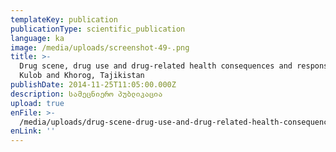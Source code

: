 ```yaml
---
templateKey: publication
publicationType: scientific_publication
language: ka
image: /media/uploads/screenshot-49-.png
title: >-
  Drug scene, drug use and drug-related health consequences and responses in
  Kulob and Khorog, Tajikistan
publishDate: 2014-11-25T11:05:00.000Z
description: სამეცნიერო პუბლიკაცია
upload: true
enFile: >-
  /media/uploads/drug-scene-drug-use-and-drug-related-health-consequences-and-responses-in-kulob-and-khorog-tajikistan.pdf
enLink: ''
---
```


